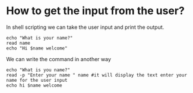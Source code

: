 # How to get the input from the user?
In shell scripting we can take the user input and print the output. 
~~~
echo "What is your name?"
read name 
echo "Hi $name welcome"
~~~
We can write the command in another way
~~~
echo "What is you name?"
read -p "Enter your name " name #it will display the text enter your name for the user input
echo hi $name welcome
~~~




